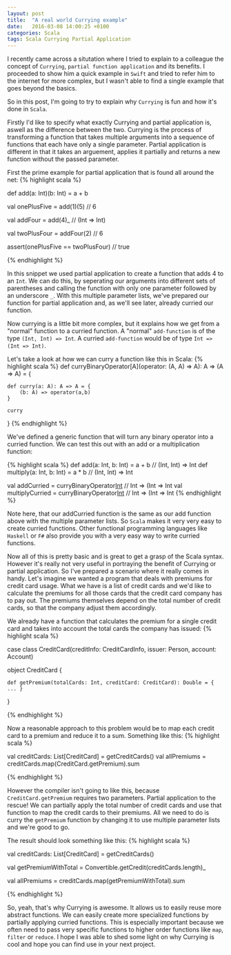 ```yaml
---
layout: post
title:  "A real world Currying example"
date:   2016-03-08 14:00:25 +0100
categories: Scala
tags: Scala Currying Partial Application 
---
```


I recently came across a situtation where I tried to explain to a colleague the concept of `Currying`, `partial function application` and its benefits.
I proceeded to show him a quick example in `Swift` and tried to refer him to the internet for more complex, but I wasn't able to find a single example that goes beyond the basics.

So in this post, I'm going to try to explain why `Currying` is fun and how it's done in `Scala`.

Firstly I'd like to specify what exactly Currying and partial application is, aswell as the difference between the two.
Currying is the process of transforming a function that takes multiple arguments into a sequence of functions that each have only a single parameter. 
Partial application is different in that it takes an arguement, applies it partially and returns a new function without the passed parameter.

First the prime example for partial application that is found all around the net:
{% highlight scala %}

def add(a: Int)(b: Int) = a + b

val onePlusFive = add(1)(5) // 6

val addFour = add(4)_ // (Int => Int)

val twoPlusFour = addFour(2) // 6

assert(onePlusFive == twoPlusFour) // true

{% endhighlight %}

In this snippet we used partial application to create a function that adds 4 to an `Int`. 
We can do this, by seperating our arguments into different sets of parentheses and calling the function with only one parameter followed by an underscore `_`.
With this multiple parameter lists, we've prepared our function for partial application and, as we'll see later, already curried our function.

Now currying is a little bit more complex, but it explains how we get from a "normal" function to a curried function.
A "normal" `add-function` is of the type `(Int, Int) => Int`. A curried `add-function` would be of type `Int => (Int => Int)`.

Let's take a look at how we can curry a function like this in Scala:
{% highlight scala %}
def curryBinaryOperator[A](operator: (A, A) => A): A => (A => A) = {
		
    def curry(a: A): A => A = {
        (b: A) => operator(a,b)
    }
	
    curry	
}
{% endhighlight %}

We've defined a generic function that will turn any binary operator into a curried function. We can test this out with an add or a multiplication function:

{% highlight scala %}
def add(a: Int, b: Int) = a + b // (Int, Int) => Int
def multiply(a: Int, b: Int) = a * b // (Int, Int) => Int
      
val addCurried = curryBinaryOperator[Int](add) // Int => (Int => Int
val multiplyCurried = curryBinaryOperator[Int](multiply) // Int => (Int => Int
{% endhighlight %}

Note here, that our addCurried function is the same as our add function above with the multiple parameter lists. 
So `Scala` makes it very very easy to create curried functions. 
Other functional programming languages like `Haskell` or `F#` also provide you with a very easy way to write curried functions.

Now all of this is pretty basic and is great to get a grasp of the Scala syntax. However it's really not very useful in portraying the benefit of Currying or partial application.
So I've prepared a scenario where it really comes in handy. Let's imagine we wanted a program that deals with premiums for credit card usage.
What we have is a list of credit cards and we'd like to calculate the premiums for all those cards that the credit card company has to pay out.
The premiums themselves depend on the total number of credit cards, so that the company adjust them accordingly.

We already have a function that calculates the premium for a single credit card and takes into account the total cards the company has issued:
{% highlight scala %}

case class CreditCard(creditInfo: CreditCardInfo, issuer: Person, account: Account)

object CreditCard {
    
    def getPremium(totalCards: Int, creditCard: CreditCard): Double = { ... }
    
}

{% endhighlight %}

Now a reasonable approach to this problem would be to map each credit card to a premium and reduce it to a sum.
Something like this:
{% highlight scala %}

val creditCards: List[CreditCard] = getCreditCards()
val allPremiums = creditCards.map(CreditCard.getPremium).sum

{% endhighlight %}

However the compiler isn't going to like this, because `CreditCard.getPremium` requires two parameters.
Partial application to the rescue! We can partially apply the total number of credit cards and use that function to map the credit cards to their premiums. 
All we need to do is curry the `getPremium` function by changing it to use multiple parameter lists and we're good to go.

The result should look something like this:
{% highlight scala %}

val creditCards: List[CreditCard] = getCreditCards()

val getPremiumWithTotal = Convertible.getCredit(creditCards.length)_

val allPremiums = creditCards.map(getPremiumWithTotal).sum

{% endhighlight %}

So, yeah, that's why Currying is awesome. It allows us to easily reuse more abstract functions. 
We can easily create more specialized functions by partially applying curried functions. 
This is especially important because we often need to pass very specific functions to higher order functions like `map`, `filter` or `reduce`.
I hope I was able to shed some light on why Currying is cool and hope you can find use in your next project.
